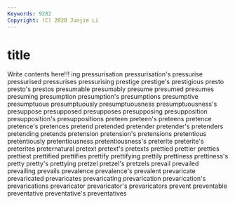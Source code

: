 ```yaml
---
Keywords: 9282
Copyright: (C) 2020 Junjie Li
---
```


# title

Write contents here!!!
ing 
pressurisation 
pressurisation's 
pressurise 
pressurised 
pressurises
pressurising 
prestige 
prestige's 
prestigious 
presto 
presto's 
prestos 
presumable 
presumably 
presume
presumed 
presumes 
presuming 
presumption 
presumption's 
presumptions 
presumptive 
presumptuous 
presumptuously 
presumptuousness
presumptuousness's 
presuppose 
presupposed 
presupposes 
presupposing 
presupposition 
presupposition's 
presuppositions 
preteen 
preteen's
preteens 
pretence 
pretence's 
pretences 
pretend 
pretended 
pretender 
pretender's 
pretenders 
pretending
pretends 
pretension 
pretension's 
pretensions 
pretentious 
pretentiously 
pretentiousness 
pretentiousness's 
preterite 
preterite's
preterites 
preternatural 
pretext 
pretext's 
pretexts 
prettied 
prettier 
pretties 
prettiest 
prettified
prettifies 
prettify 
prettifying 
prettily 
prettiness 
prettiness's 
pretty 
pretty's 
prettying 
pretzel
pretzel's 
pretzels 
prevail 
prevailed 
prevailing 
prevails 
prevalence 
prevalence's 
prevalent 
prevaricate
prevaricated 
prevaricates 
prevaricating 
prevarication 
prevarication's 
prevarications 
prevaricator 
prevaricator's 
prevaricators 
prevent
preventable 
preventative 
preventative's 
preventatives 
